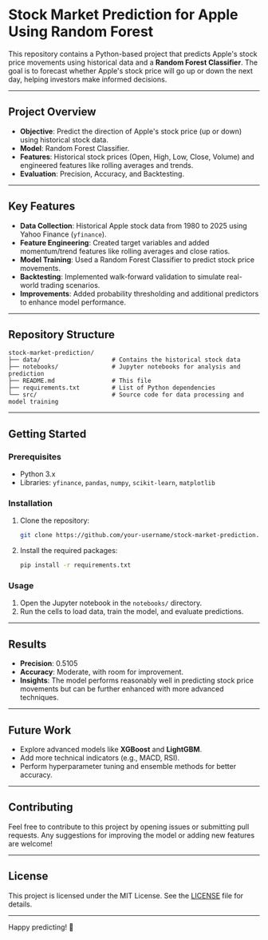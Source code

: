 # **Stock Market Prediction for Apple Using Random Forest**

This repository contains a Python-based project that predicts Apple's stock price movements using historical data and a **Random Forest Classifier**. The goal is to forecast whether Apple's stock price will go up or down the next day, helping investors make informed decisions.

---

## **Project Overview**

- **Objective**: Predict the direction of Apple's stock price (up or down) using historical stock data.
- **Model**: Random Forest Classifier.
- **Features**: Historical stock prices (Open, High, Low, Close, Volume) and engineered features like rolling averages and trends.
- **Evaluation**: Precision, Accuracy, and Backtesting.

---

## **Key Features**

- **Data Collection**: Historical Apple stock data from 1980 to 2025 using Yahoo Finance (`yfinance`).
- **Feature Engineering**: Created target variables and added momentum/trend features like rolling averages and close ratios.
- **Model Training**: Used a Random Forest Classifier to predict stock price movements.
- **Backtesting**: Implemented walk-forward validation to simulate real-world trading scenarios.
- **Improvements**: Added probability thresholding and additional predictors to enhance model performance.

---

## **Repository Structure**

```
stock-market-prediction/
├── data/                    # Contains the historical stock data
├── notebooks/               # Jupyter notebooks for analysis and prediction
├── README.md                # This file
├── requirements.txt         # List of Python dependencies
└── src/                     # Source code for data processing and model training
```

---

## **Getting Started**

### **Prerequisites**
- Python 3.x
- Libraries: `yfinance`, `pandas`, `numpy`, `scikit-learn`, `matplotlib`

### **Installation**
1. Clone the repository:
   ```bash
   git clone https://github.com/your-username/stock-market-prediction.git
   ```
2. Install the required packages:
   ```bash
   pip install -r requirements.txt
   ```

### **Usage**
1. Open the Jupyter notebook in the `notebooks/` directory.
2. Run the cells to load data, train the model, and evaluate predictions.

---

## **Results**
- **Precision**: 0.5105
- **Accuracy**: Moderate, with room for improvement.
- **Insights**: The model performs reasonably well in predicting stock price movements but can be further enhanced with more advanced techniques.

---

## **Future Work**
- Explore advanced models like **XGBoost** and **LightGBM**.
- Add more technical indicators (e.g., MACD, RSI).
- Perform hyperparameter tuning and ensemble methods for better accuracy.

---

## **Contributing**
Feel free to contribute to this project by opening issues or submitting pull requests. Any suggestions for improving the model or adding new features are welcome!

---

## **License**
This project is licensed under the MIT License. See the [LICENSE](LICENSE) file for details.

---

Happy predicting! 🚀
